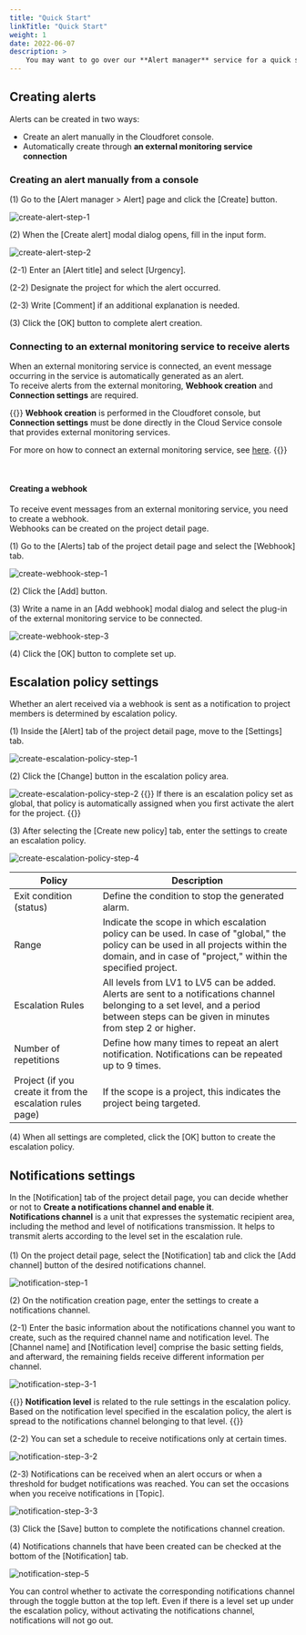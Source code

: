 ```yaml
---
title: "Quick Start"
linkTitle: "Quick Start"
weight: 1
date: 2022-06-07
description: >
    You may want to go over our **Alert manager** service for a quick start below.
---
```


## Creating alerts

Alerts can be created in two ways:

- Create an alert manually in the Cloudforet console.
- Automatically create through **an external monitoring service connection**

### Creating an alert manually from a console

(1) Go to the [Alert manager > Alert] page and click the [Create] button.

![create-alert-step-1](/docs/guides/alert-manager/quick-start-img/create-alert-step-1.png)

(2) When the [Create alert] modal dialog opens, fill in the input form.

![create-alert-step-2](/docs/guides/alert-manager/quick-start-img/create-alert-step-2.png)

(2-1) Enter an [Alert title] and select [Urgency].

(2-2) Designate the project for which the alert occurred.

(2-3) Write [Comment] if an additional explanation is needed.

(3) Click the [OK] button to complete alert creation.

### Connecting to an external monitoring service to receive alerts

When an external monitoring service is connected, an event message occurring in the service is automatically generated as an alert.
<br>
To receive alerts from the external monitoring, **Webhook creation** and **Connection settings** are required.

{{<alert>}}
**Webhook creation** is performed in the Cloudforet console, but **Connection settings** must be done directly in the Cloud Service console that provides external monitoring services.

For more on how to connect an external monitoring service, see [here](/docs/guides/plugins/alert-manager-webhook/).
{{</alert>}}

<br>





#### Creating a webhook

To receive event messages from an external monitoring service, you need to create a webhook.
<br>
Webhooks can be created on the project detail page.


(1) Go to the [Alerts] tab of the project detail page and select the [Webhook] tab.

![create-webhook-step-1](/docs/guides/alert-manager/quick-start-img/create-webhook-step-1,2.png)

(2) Click the [Add] button.

(3) Write a name in an [Add webhook] modal dialog and select the plug-in of the external monitoring service to be connected.

![create-webhook-step-3](/docs/guides/alert-manager/quick-start-img/create-webhook-step-3.png)

(4) Click the [OK] button to complete set up.


## Escalation policy settings

Whether an alert received via a webhook is sent as a notification to project members is determined by escalation policy. 

(1) Inside the [Alert] tab of the project detail page, move to the [Settings] tab.

![create-escalation-policy-step-1](/docs/guides/alert-manager/quick-start-img/create-escalation-policy-step-1,2.png)

(2) Click the [Change] button in the escalation policy area.

![create-escalation-policy-step-2](/docs/guides/alert-manager/quick-start-img/create-escalation-policy-step-1,2.png)
{{<alert>}}
If there is an escalation policy set as global, that policy is automatically assigned when you first activate the alert for the project.
{{</alert>}}

(3) After selecting the [Create new policy] tab, enter the settings to create an escalation policy.

![create-escalation-policy-step-4](/docs/guides/alert-manager/quick-start-img/create-escalation-policy-step-4.png)

| Policy                             | Description                                                                                                |
|--------------------------------|---------------------------------------------------------------------------------------------------|
| Exit condition (status) | Define the condition to stop the generated alarm.                                                                          |
| Range | Indicate the scope in which escalation policy can be used. In case of "global," the policy can be used in all projects within the domain, and in case of "project," within the specified project.  |
| Escalation Rules | All levels from LV1 to LV5 can be added. <br/>Alerts are sent to a notifications channel belonging to a set level, and a period between steps can be given in minutes from step 2 or higher. |
| Number of repetitions | Define how many times to repeat an alert notification. Notifications can be repeated up to 9 times.                                                    |
| Project (if you create it from the escalation rules page) | If the scope is a project, this indicates the project being targeted.                                                                  |

(4) When all settings are completed, click the [OK] button to create the escalation policy.






## Notifications settings

In the [Notification] tab of the project detail page, you can decide whether or not to **Create a notifications channel and enable it**.
<br>
**Notifications channel** is a unit that expresses the systematic recipient area, including the method and level of notifications transmission. It helps to transmit alerts according to the level set in the escalation rule.
<br>
<br>
(1) On the project detail page, select the [Notification] tab and click the [Add channel] button of the desired notifications channel.

![notification-step-1](/docs/guides/alert-manager/quick-start-img/notification-step-1,2.png)

(2) On the notification creation page, enter the settings to create a notifications channel.

(2-1) Enter the basic information about the notifications channel you want to create, such as the required channel name and notification level. The [Channel name] and [Notification level] comprise the basic setting fields, and afterward, the remaining fields receive different information per channel.

![notification-step-3-1](/docs/guides/alert-manager/quick-start-img/notification-step-3-1.png)

{{<alert>}}
**Notification level** is related to the rule settings in the escalation policy. Based on the notification level specified in the escalation policy, the alert is spread to the notifications channel belonging to that level.
{{</alert>}}

(2-2) You can set a schedule to receive notifications only at certain times.

![notification-step-3-2](/docs/guides/alert-manager/quick-start-img/notification-step-3-2.png)

(2-3) Notifications can be received when an alert occurs or when a threshold for budget notifications was reached. You can set the occasions when you receive notifications in [Topic].

![notification-step-3-3](/docs/guides/alert-manager/quick-start-img/notification-step-3-3.png)

(3) Click the [Save] button to complete the notifications channel creation.

(4) Notifications channels that have been created can be checked at the bottom of the [Notification] tab.

![notification-step-5](/docs/guides/alert-manager/quick-start-img/notification-step-5.png)

You can control whether to activate the corresponding notifications channel through the toggle button at the top left. Even if there is a level set up under the escalation policy, without activating the notifications channel, notifications will not go out.
